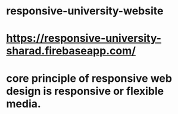 # responsive-university-website
# https://responsive-university-sharad.firebaseapp.com/
# core principle of responsive web design is responsive or flexible media.

